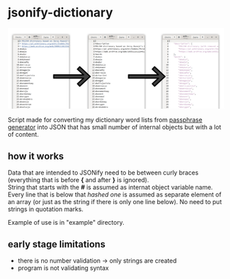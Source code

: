 # jsonify-dictionary
![banner](/banner.png)

Script made for converting my dictionary word lists from [passphrase generator](https://github.com/Garbulix/word-password-generator) into JSON that has small number of internal objects but with a lot of content.

## how it works
Data that are intended to JSONify need to be between curly braces (everything that is before **{** and after **}** is ignored).  
String that starts with the **#** is assumed as internat object variable name. Every line that is below that *hashed one* is assumed as separate element of an array (or just as the string if there is only one line below).
No need to put strings in quotation marks. 
  
Example of use is in "example" directory.

## early stage limitations
- there is no number validation -> only strings are created  
- program is not validating syntax
